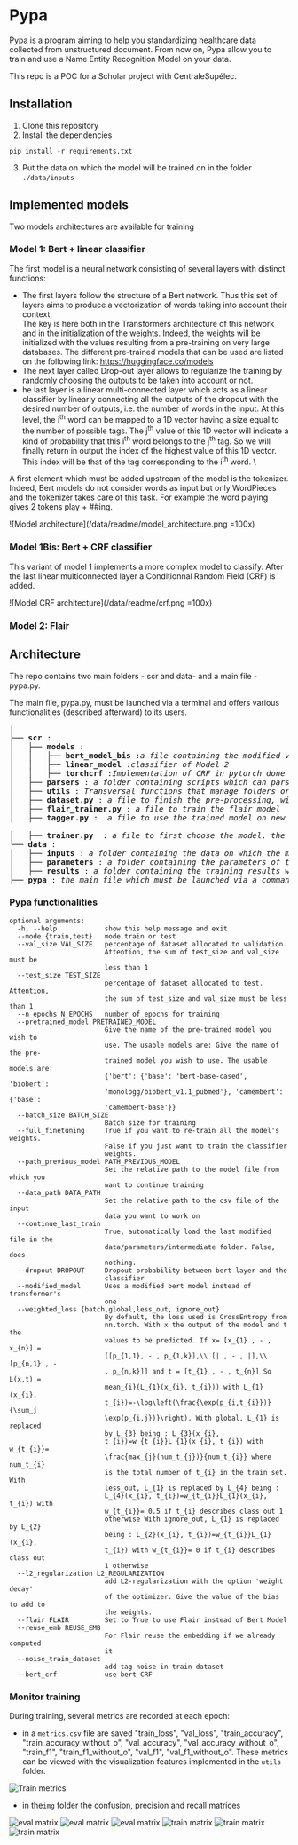 # Pypa

Pypa is a program aiming to help you standardizing healthcare data collected from unstructured document. From now on, Pypa allow you to train and use a Name Entity Recognition Model on your data. 

This repo is a POC for a Scholar project with CentraleSupélec. 

## Installation 

1. Clone this repository
2. Install the dependencies

```
pip install -r requirements.txt
```
3. Put the data on which the model will be trained on in the folder `./data/inputs`

## Implemented models 

Two models architectures are available for training

### Model 1: Bert + linear classifier

The first model is a neural network consisting of several layers with distinct functions: 
- The first layers follow the structure of a Bert network. Thus this set of layers aims to produce a vectorization of words taking into account their context. \
The key is here both in the Transformers architecture of this network and in the initialization of the weights. Indeed, the weights will be initialized with the values resulting from a pre-training on very large databases. The different pre-trained models that can be used are listed on the following link: https://huggingface.co/models
- The next layer called Drop-out layer allows to regularize the training by randomly choosing the outputs to be taken into account or not.
- he last layer is a linear multi-connected layer which acts as a linear classifier by linearly connecting all the outputs of the dropout with the desired number of outputs, i.e. the number of words in the input. At this level, the i<sup>th</sup> word can be mapped to a 1D vector having a size equal to the number of possible tags. The j<sup>th</sup> value of this 1D vector will indicate a kind of probability that this i<sup>th</sup> word belongs to the j<sup>th</sup> tag. So we will finally return in output the index of the highest value of this 1D vector. This index will be that of the tag corresponding to the i<sup>th</sup> word. \

A first element which must be added upstream of the model is the tokenizer. Indeed, Bert models do not consider words as input but only WordPieces and the tokenizer takes care of this task. For example the word playing gives 2 tokens play + ##ing.

![Model architecture](/data/readme/model_architecture.png =100x)

### Model 1Bis: Bert + CRF classifier

This variant of model 1 implements a more complex model to classify. After the last linear multiconnected layer a Conditionnal Random Field (CRF) is added.

![Model CRF architecture](/data/readme/crf.png =100x)

### Model 2: Flair


## Architecture 

The repo contains two main folders - scr and data- and a main file - pypa.py. 

The main file, pypa.py, must be launched via a terminal and offers various functionalities (described afterward) to its users. 

<pre>
│
├── <b>scr</b> : <i></i>
│   ├── <b>models</b> : 
│   │   ├── <b>bert_model_bis</b> :<i>a file containing the modified version of Model 1 in order to be able to change the loss and Model 1Bis</i>
│   │   ├── <b>linear_model</b> :<i>classifier of Model 2</i>
│   │   ├── <b>torchcrf</b> :<i>Implementation of CRF in pytorch done by https://github.com/kmkurn/pytorch-crf#egg=pytorch_crf</i>
│   ├── <b>parsers</b> : <i>a folder containing scripts which can parse respectively the 2006, 2009 and 2014 dataset of n2c2</i>
│   ├── <b>utils</b> : <i>Transversal functions that manage folders or the display of metrics, for example</i>
│   ├── <b>dataset.py</b> : <i>a file to finish the pre-processing, with tasks such as creating the batches</i>
│   ├── <b>flair_trainer.py</b> : <i>a file to train the flair model</i>
│   ├── <b>tagger.py</b> : <i> a file to use the trained model on new data and to save the results obtained.
</i>
│   ├── <b>trainer.py </b> : <i>a file to first choose the model, the optimizer, the loss function and the update frequence, and then train the model</i>
└── <b>data</b> : <i></i>
│   ├── <b>inputs</b> : <i>a folder containing the data on which the models will be trained</i>
│   ├── <b>parameters</b> : <i>a folder containing the parameters of the selected model(s) that can be used for prediction</i>
│   ├── <b>results</b> : <i>a folder containing the training results with a csv file, the recall and precision matrix and an intermediate folder that contains intermediate backups of the templates in .pt format</i>
├── <b>pypa</b> : <i>the main file which must be launched via a command terminal and that offers different functionalities to its users such as the choice of the loss function</i>
</pre>

### Pypa functionalities

```
optional arguments:
  -h, --help            show this help message and exit
  --mode {train,test}   mode train or test
  --val_size VAL_SIZE   percentage of dataset allocated to validation.
                        Attention, the sum of test_size and val_size must be
                        less than 1
  --test_size TEST_SIZE
                        percentage of dataset allocated to test. Attention,
                        the sum of test_size and val_size must be less than 1
  --n_epochs N_EPOCHS   number of epochs for training
  --pretrained_model PRETRAINED_MODEL
                        Give the name of the pre-trained model you wish to
                        use. The usable models are: Give the name of the pre-
                        trained model you wish to use. The usable models are:
                        {'bert': {'base': 'bert-base-cased', 'biobert':
                        'monologg/biobert_v1.1_pubmed'}, 'camembert': {'base':
                        'camembert-base'}}
  --batch_size BATCH_SIZE
                        Batch size for training
  --full_finetuning     True if you want to re-train all the model's weights.
                        False if you just want to train the classifier
                        weights.
  --path_previous_model PATH_PREVIOUS_MODEL
                        Set the relative path to the model file from which you
                        want to continue training
  --data_path DATA_PATH
                        Set the relative path to the csv file of the input
                        data you want to work on
  --continue_last_train
                        True, automatically load the last modified file in the
                        data/parameters/intermediate folder. False, does
                        nothing.
  --dropout DROPOUT     Dropout probability between bert layer and the
                        classifier
  --modified_model      Uses a modified bert model instead of transformer's
                        one
  --weighted_loss {batch,global,less_out, ignore_out}
                        By default, the loss used is CrossEntropy from
                        nn.torch. With x the output of the model and t the
                        values to be predicted. If x= [x_{1} , - , x_{n}] =
                        [[p_{1,1}, - , p_{1,k}],\\ [| , - , |],\\ [p_{n,1} , -
                        , p_{n,k}]] and t = [t_{1} , - , t_{n}] So L(x,t) =
                        mean_{i}(L_{1}(x_{i}, t_{i})) with L_{1}(x_{i},
                        t_{i})=-\log\left(\frac{\exp(p_{i,t_{i}})}{\sum_j
                        \exp(p_{i,j})}\right). With global, L_{1} is replaced
                        by L_{3} being : L_{3}(x_{i},
                        t_{i})=w_{t_{i}}L_{1}(x_{i}, t_{i}) with w_{t_{i}}=
                        \frac{max_{j}(num_t_{j})}{num_t_{i}} where num_t_{i}
                        is the total number of t_{i} in the train set. With
                        less_out, L_{1} is replaced by L_{4} being :
                        L_{4}(x_{i}, t_{i})=w_{t_{i}}L_{1}(x_{i}, t_{i}) with
                        w_{t_{i}}= 0.5 if t_{i} describes class out 1
                        otherwise With ignore_out, L_{1} is replaced by L_{2}
                        being : L_{2}(x_{i}, t_{i})=w_{t_{i}}L_{1}(x_{i},
                        t_{i}) with w_{t_{i}}= 0 if t_{i} describes class out
                        1 otherwise
  --l2_regularization L2_REGULARIZATION
                        add L2-regularization with the option 'weight decay'
                        of the optimizer. Give the value of the bias to add to
                        the weights.
  --flair FLAIR         Set to True to use Flair instead of Bert Model
  --reuse_emb REUSE_EMB
                        For Flair reuse the embedding if we already computed
                        it
  --noise_train_dataset
                        add tag noise in train dataset
  --bert_crf            use bert CRF
```


### Monitor training

During training, several metrics are recorded at each epoch: 
- in a `metrics.csv` file are saved "train_loss", "val_loss", "train_accuracy", "train_accuracy_without_o", "val_accuracy", "val_accuracy_without_o", "train_f1", "train_f1_without_o", "val_f1", "val_f1_without_o". These metrics can be viewed with the visualization features implemented in the `utils` folder.

![Train metrics](/data/readme/train_metrics.png)


- in the`img` folder the confusion, precision and recall matrices

![eval matrix](/data/readme/20200407_104735_eval_confusion_matrix_epoch_10.png)
![eval matrix](/data/readme/20200407_104735_eval_precision_matrix_epoch_10.png)
![eval matrix](/data/readme/20200407_104735_eval_recall_matrix_epoch_10.png)
![train matrix](/data/readme/20200407_104735_train_confusion_matrix_epoch_10.png)
![train matrix](/data/readme/20200407_104735_train_precision_matrix_epoch_10.png)
![train matrix](/data/readme/20200407_104735_train_recall_matrix_epoch_10.png)
